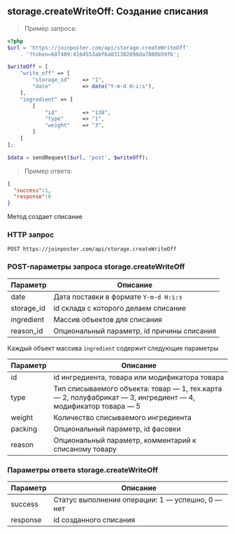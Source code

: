## storage.createWriteOff: Создание списания

> Пример запроса:

```php
<?php
$url = 'https://joinposter.com/api/storage.createWriteOff'
    . '?token=687409:4164553abf6a031302898da7800b59fb';

$writeOff = [
    "write_off" => [
        "storage_id"    => "1",
        "date"          => date("Y-m-d H:i:s"),
    ],
    "ingredient" => [
        [
            "id"        => "138",
            "type"      => "1",
            "weight"    => "3",
        ]
    ]
];

$data = sendRequest($url, 'post', $writeOff);
```

> Пример ответа:

```json
{
  "success":1,
  "response":6
}
```

Метод создает списание


### HTTP запрос

`POST https://joinposter.com/api/storage.createWriteOff`

### POST-параметры запроса storage.createWriteOff

Параметр | Описание
-------- | --------
date | Дата поставки в формате `Y-m-d H:i:s` 
storage_id | id склада с которого делаем списание 
ingredient | Массив объектов для списания
reason_id | Опциональный параметр, id причины списания

Каждый объект массива `ingredient` содержит следующие параметры  

Параметр | Описание
-------- | --------
id | id ингредиента, товара или модификатора товара 
type | Тип списываемого объекта: товар — 1, тех.карта — 2, полуфабрикат — 3, ингредиент — 4, модификатор товара — 5
weight | Количество списываемого ингредиента
packing | Опциональный параметр, id фасовки 
reason | Опциональный параметр, комментарий к списаному товару

### Параметры ответа storage.createWriteOff

Параметр | Описание
-------- | --------
success | Статус выполнения операции: 1 — успешно, 0 — нет
response | id созданного списания
